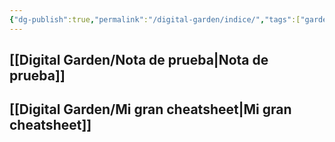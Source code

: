 ```yaml
---
{"dg-publish":true,"permalink":"/digital-garden/indice/","tags":["gardenEntry"]}
---
```



## [[Digital Garden/Nota de prueba\|Nota de prueba]]

## [[Digital Garden/Mi gran cheatsheet\|Mi gran cheatsheet]]
